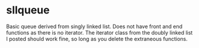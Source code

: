 # sllqueue

Basic queue derived from singly linked list. Does not have front and end functions as there is no iterator. The iterator class from the doubly linked list I posted should work fine, so long as you delete the extraneous functions.
